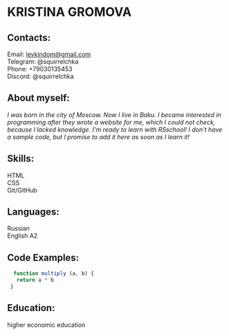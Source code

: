 # __KRISTINA GROMOVA__  

## __Contacts:__  
Email: levkindom@gmail.com  
Telegram: @squirrelchka  
Phone: +79030135453  
Discord: @squirrelchka  

## __About myself:__  
_I was born in the city of Moscow. Now I live in Baku. I became interested in programming after they wrote a website for me, which I could not check, because I lacked knowledge. I'm ready to learn with RSschool! I don't have a sample code, but I promise to add it here as soon as I learn it!_  

## __Skills:__  
HTML  
CSS  
Git/GitHub  

## __Languages:__  
Russian  
English A2  

## __Code Examples:__
 ```javascript  
   function multiply (a, b) {
    return a * b
  }
  ```  
## __Education:__  
higher economic education 